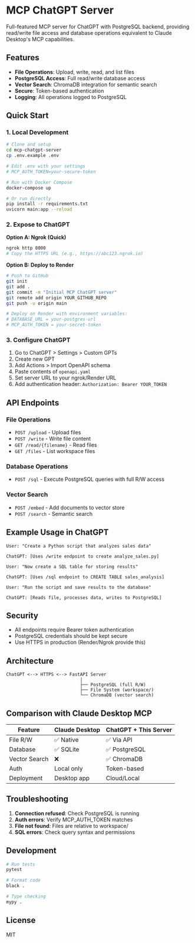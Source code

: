 # MCP ChatGPT Server

Full-featured MCP server for ChatGPT with PostgreSQL backend, providing read/write file access and database operations equivalent to Claude Desktop's MCP capabilities.

## Features

- **File Operations**: Upload, write, read, and list files
- **PostgreSQL Access**: Full read/write database access
- **Vector Search**: ChromaDB integration for semantic search
- **Secure**: Token-based authentication
- **Logging**: All operations logged to PostgreSQL

## Quick Start

### 1. Local Development

```bash
# Clone and setup
cd mcp-chatgpt-server
cp .env.example .env

# Edit .env with your settings
# MCP_AUTH_TOKEN=your-secure-token

# Run with Docker Compose
docker-compose up

# Or run directly
pip install -r requirements.txt
uvicorn main:app --reload
```

### 2. Expose to ChatGPT

**Option A: Ngrok (Quick)**
```bash
ngrok http 8000
# Copy the HTTPS URL (e.g., https://abc123.ngrok.io)
```

**Option B: Deploy to Render**
```bash
# Push to GitHub
git init
git add .
git commit -m "Initial MCP ChatGPT server"
git remote add origin YOUR_GITHUB_REPO
git push -u origin main

# Deploy on Render with environment variables:
# DATABASE_URL = your-postgres-url
# MCP_AUTH_TOKEN = your-secret-token
```

### 3. Configure ChatGPT

1. Go to ChatGPT > Settings > Custom GPTs
2. Create new GPT
3. Add Actions > Import OpenAPI schema
4. Paste contents of `openapi.yaml`
5. Set server URL to your ngrok/Render URL
6. Add authentication header: `Authorization: Bearer YOUR_TOKEN`

## API Endpoints

### File Operations
- `POST /upload` - Upload files
- `POST /write` - Write file content
- `GET /read/{filename}` - Read files
- `GET /files` - List workspace files

### Database Operations
- `POST /sql` - Execute PostgreSQL queries with full R/W access

### Vector Search
- `POST /embed` - Add documents to vector store
- `POST /search` - Semantic search

## Example Usage in ChatGPT

```
User: "Create a Python script that analyzes sales data"

ChatGPT: [Uses /write endpoint to create analyze_sales.py]

User: "Now create a SQL table for storing results"

ChatGPT: [Uses /sql endpoint to CREATE TABLE sales_analysis]

User: "Run the script and save results to the database"

ChatGPT: [Reads file, processes data, writes to PostgreSQL]
```

## Security

- All endpoints require Bearer token authentication
- PostgreSQL credentials should be kept secure
- Use HTTPS in production (Render/Ngrok provide this)

## Architecture

```
ChatGPT <--> HTTPS <--> FastAPI Server
                            |
                            ├── PostgreSQL (full R/W)
                            ├── File System (workspace/)
                            └── ChromaDB (vector search)
```

## Comparison with Claude Desktop MCP

| Feature | Claude Desktop | ChatGPT + This Server |
|---------|----------------|----------------------|
| File R/W | ✅ Native | ✅ Via API |
| Database | ✅ SQLite | ✅ PostgreSQL |
| Vector Search | ❌ | ✅ ChromaDB |
| Auth | Local only | Token-based |
| Deployment | Desktop app | Cloud/Local |

## Troubleshooting

1. **Connection refused**: Check PostgreSQL is running
2. **Auth errors**: Verify MCP_AUTH_TOKEN matches
3. **File not found**: Files are relative to workspace/
4. **SQL errors**: Check query syntax and permissions

## Development

```bash
# Run tests
pytest

# Format code
black .

# Type checking
mypy .
```

## License

MIT